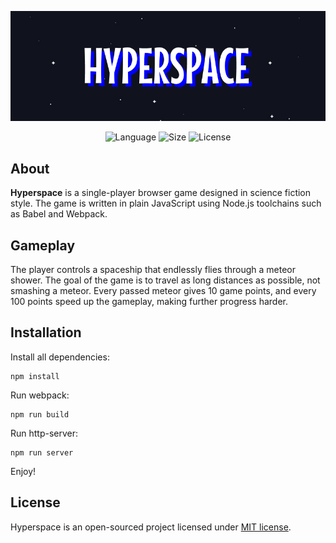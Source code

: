 <p align="center"><img src="media/heading.png" alt="HYPERSPACE"></p>

<p align="center">
  <img src="https://img.shields.io/github/languages/top/rorazliev/hyperspace?style=flat-square" alt="Language">
  <img src="https://img.shields.io/github/languages/code-size/rorazliev/hyperspace?style=flat-square" alt="Size">
  <img src="https://img.shields.io/github/license/rorazliev/hyperspace?style=flat-square" alt="License">
</p>

## About

**Hyperspace** is a single-player browser game designed in science fiction style. The game is written in plain JavaScript using Node.js toolchains such as Babel and Webpack.

## Gameplay

The player controls a spaceship that endlessly flies through a meteor shower. The goal of the game is to travel as long distances as possible, not smashing a meteor. Every passed meteor gives 10 game points, and every 100 points speed up the gameplay, making further progress harder.

## Installation

Install all dependencies:

```
npm install
```

Run webpack:

```
npm run build
```

Run http-server:

```
npm run server
```

Enjoy!

## License

Hyperspace is an open-sourced project licensed under [MIT license](LICENSE).
